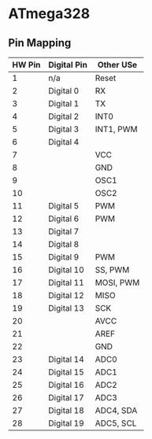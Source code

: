 # ATmega328

## Pin Mapping

| HW Pin | Digital Pin | Other USe |
|---|---|---|
| 1 | n/a | Reset |
| 2 | Digital 0 | RX |
| 3 | Digital 1 | TX |
| 4 | Digital 2 | INT0 |
| 5 | Digital 3 | INT1, PWM |
| 6 | Digital 4 | |
| 7 | | VCC |
| 8 | | GND |
| 9 | | OSC1 |
| 10 | | OSC2 |
| 11 | Digital 5 | PWM |
| 12 | Digital 6 | PWM |
| 13 | Digital 7 | |
| 14 | Digital 8 | |
| 15 | Digital 9 | PWM |
| 16 | Digital 10 | SS, PWM |
| 17 | Digital 11 | MOSI, PWM |
| 18 | Digital 12 | MISO |
| 19 | Digital 13 | SCK |
| 20 | | AVCC |
| 21 | | AREF |
| 22 | | GND |
| 23 | Digital 14 | ADC0 |
| 24 | Digital 15 | ADC1 |
| 25 | Digital 16 | ADC2 |
| 26 | Digital 17 | ADC3 |
| 27 | Digital 18 | ADC4, SDA |
| 28 | Digital 19 | ADC5, SCL |

